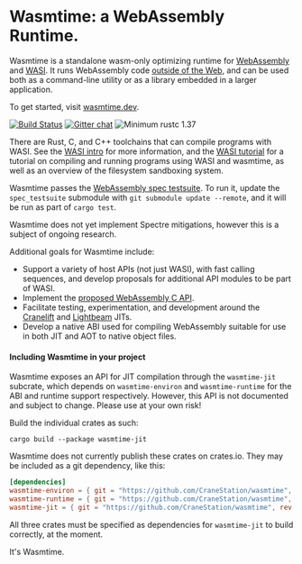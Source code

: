 # Wasmtime: a WebAssembly Runtime.

Wasmtime is a standalone wasm-only optimizing runtime for [WebAssembly] and
[WASI]. It runs WebAssembly code [outside of the Web], and can be used both
as a command-line utility or as a library embedded in a larger application.

To get started, visit [wasmtime.dev](https://wasmtime.dev/).

[WebAssembly]: https://webassembly.org/
[WASI]: https://wasi.dev
[outside of the Web]: https://webassembly.org/docs/non-web/

[![Build Status](https://dev.azure.com/CraneStation/Wasmtime/_apis/build/status/CraneStation.wasmtime?branchName=master)](https://dev.azure.com/CraneStation/Wasmtime/_build/latest?definitionId=4&branchName=master)
[![Gitter chat](https://badges.gitter.im/CraneStation/CraneStation.svg)](https://gitter.im/CraneStation/Lobby)
![Minimum rustc 1.37](https://img.shields.io/badge/rustc-1.37+-green.svg)

There are Rust, C, and C++ toolchains that can compile programs with WASI. See
the [WASI intro][WASI intro] for more information, and the [WASI tutorial][WASI tutorial]
for a tutorial on compiling and running programs using WASI and wasmtime, as
well as an overview of the filesystem sandboxing system.

Wasmtime passes the [WebAssembly spec testsuite]. To run it, update the
`spec_testsuite` submodule with `git submodule update --remote`, and it will
be run as part of `cargo test`.

Wasmtime does not yet implement Spectre mitigations, however this is a subject
of ongoing research.

[WebAssembly spec testsuite]: https://github.com/WebAssembly/testsuite
[CloudABI]: https://cloudabi.org/
[WebAssembly System Interface]: docs/WASI-overview.md
[WASI intro]: docs/WASI-intro.md
[WASI tutorial]: docs/WASI-tutorial.md

Additional goals for Wasmtime include:
 - Support a variety of host APIs (not just WASI), with fast calling sequences,
   and develop proposals for additional API modules to be part of WASI.
 - Implement the [proposed WebAssembly C API].
 - Facilitate testing, experimentation, and development around the [Cranelift] and
   [Lightbeam] JITs.
 - Develop a native ABI used for compiling WebAssembly suitable for use in both
   JIT and AOT to native object files.

[proposed WebAssembly C API]: https://github.com/rossberg/wasm-c-api
[Cranelift]: https://github.com/CraneStation/cranelift
[Lightbeam]: https://github.com/CraneStation/lightbeam

#### Including Wasmtime in your project
Wasmtime exposes an API for JIT compilation through the `wasmtime-jit` subcrate, which depends on `wasmtime-environ` and `wasmtime-runtime` for the ABI and runtime support respectively. However, this API is not documented and subject to change. Please use at your own risk!

Build the individual crates as such:

```
cargo build --package wasmtime-jit
```

Wasmtime does not currently publish these crates on crates.io. They may be included as a git dependency, like this:

```toml
[dependencies]
wasmtime-environ = { git = "https://github.com/CraneStation/wasmtime", rev = "somecommithash" }
wasmtime-runtime = { git = "https://github.com/CraneStation/wasmtime", rev = "somecommithash" }
wasmtime-jit = { git = "https://github.com/CraneStation/wasmtime", rev = "somecommithash" }
```

All three crates must be specified as dependencies for `wasmtime-jit` to build correctly, at the moment.

It's Wasmtime.
